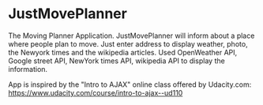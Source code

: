 # JustMovePlanner
The Moving Planner Application.
JustMovePlanner will inform about a place where people plan to move. 
Just enter address to display weather, photo, the Newyork times and the wikipedia articles. Used OpenWeather API, Google street API, NewYork times API, wikipedia API to display the information.

App is inspired by the "Intro to AJAX" online class offered by Udacity.com: https://www.udacity.com/course/intro-to-ajax--ud110
